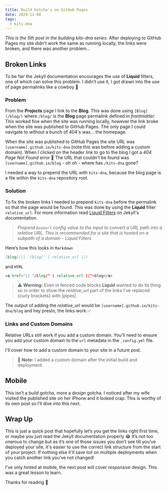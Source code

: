 ```yaml
---
title: Build Gotcha's on GitHub Pages
date: 2024-11-08
tags:
  - kits-dna
---
```

*This is the 5th post in the building kits-dna series.* After deploying to GitHub Pages my site didn’t work the same as running locally, the links were broken, and there was another problem…

## Broken Links

To be fair the Jekyll documentation encourages the use of **Liquid** filters, one of which can solve this problem. I didn’t use it, I got drawn into the use of page permalinks like a cowboy :cowboy_hat_face:

### Problem

From the **Projects** page I link to the **Blog**. This was done using `[Blog](/blog/)` where `/blog/` is the **Blog** page permalink defined in *frontmatter*. This worked fine when the site was running locally, however the link broke when the site was published to GitHub Pages. The only page I could navigate to without a bunch of 404's was... the homepage.

When the site was published to GitHub Pages the site URL was `[username].github.io/kits-dna` (note this was before adding a custom domain). When I clicked on the header link to go to the blog I got a *404 Page Not Found* error :no_entry_sign: The URL that couldn't be found was `[username].github.io/blog` - oh oh - where has `/kits-dna` gone?

I needed a way to prepend the URL with `kits-dna`, because the blog page is a file within the `kits-dna` repository root.

### Solution

To fix the broken links I needed to prepend `kits-dna` before the permalink so that the page would be found. This was done by using the **Liquid** filter `relative_url`. For more information read [Liquid Filters](https://jekyllrb.com/docs/liquid/filters/) on Jekyll's documentation.

> *Prepend `baseurl` config value to the input to convert a URL path into a relative URL. This is recommended for a site that is hosted on a subpath of a domain - Liquid Filters*

Here’s how this looks in `Markdown`

```markdown
[blog](|| '/blog/' | relative_url ||)
```

and `HTML`

```html
<a href="|| "/blog/" | relative_url ||">blog</a>
```

> :warning: **Warning:** Even in fenced code blocks **Liquid** wanted to do its thing so in order to show the *relative_url* part of the links I've replaced {curly brackets} with |pipes|.

The output of adding the *relative_url* would be `[username].github.io/kits-dna/blog` and hey presto, the links work :white_check_mark:

### Links and Custom Domains

Relative URLs still work if you add a custom domain. You'll need to ensure you add your custom domain to the `url` metadata in the `_config.yml` file.

I'll cover how to add a custom domain to your site in a future post.

> :memo: **Note:** I added a custom domain after the initial build and deployment.

## Mobile

This isn’t a build gotcha, more a *design* gotcha. I noticed after my wife visited the published site on her iPhone and it looked crap. This is worthy of its own post so I’ll dive into this next.

## Wrap Up

This is just a quick post that hopefully let’s you get the links right first time, or maybe you just read the Jekyll documentation properly :joy: It’s not too onerous to change but as it’s one of those issues you don’t see till you’ve deployed your site, it's easier to use the correct link structure from the start of your project. If nothing else it'll save toil on multiple deployments when you catch another link you’ve not changed!

I've only hinted at mobile, the next post will cover *responsive* design. This was a great lesson to learn.

Thanks for reading :call_me_hand:
